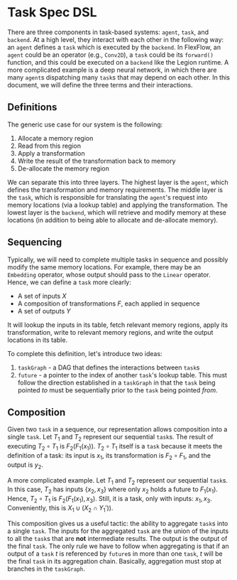 # Task Spec DSL

There are three components in task-based systems: `agent`, `task`, and `backend`. At a high level, they interact with each other in the following way: an `agent` defines a `task` which is executed by the `backend`. In FlexFlow, an `agent` could be an operator (e.g., `Conv2D`), a `task` could be its `forward()` function, and this could be executed on a `backend` like the Legion runtime. A more complicated example is a deep neural network, in which there are many `agent`s dispatching many `task`s that may depend on each other. In this document, we will define the three terms and their interactions.

## Definitions

The generic use case for our system is the following:
1. Allocate a memory region
2. Read from this region
3. Apply a transformation
4. Write the result of the transformation back to memory
5. De-allocate the memory region

We can separate this into three layers. The highest layer is the `agent`, which defines the transformation and memory requirements. The middle layer is the `task`, which is responsible for translating the `agent`'s request into memory locations (via a lookup table) and applying the transformation. The lowest layer is the `backend`, which will retrieve and modify memory at these locations (in addition to being able to allocate and de-allocate memory).

## Sequencing

Typically, we will need to complete multiple tasks in sequence and possibly modify the same memory locations. For example, there may be an `Embedding` operator, whose output should pass to the `Linear` operator. Hence, we can define a `task` more clearly:
- A set of inputs $X$
- A composition of transformations $F$, each applied in sequence
- A set of outputs $Y$

It will lookup the inputs in its table, fetch relevant memory regions, apply its transformation, write to relevant memory regions, and write the output locations in its table. 

To complete this definition, let's introduce two ideas: 
1. `taskGraph` - a DAG that defines the interactions between `task`s
2. `future` - a pointer to the index of another `task`'s lookup table. This must follow the direction established in a `taskGraph` in that the `task` being pointed *to* must be sequentially prior to the `task` being pointed *from*. 

## Composition

Given two `task` in a sequence, our representation allows composition into a single `task`. Let $T_1$ and $T_2$ represent our sequential `task`s. The result of executing $T_2 \circ T_1$ is $F_2(F_1(x_1))$. $T_2 \circ T_1$ itself is a `task` because it meets the definition of a task: its input is $x_1$, its transformation is $F_2 \circ F_1$, and the output is $y_2$.

A more complicated example. Let $T_1$ and $T_2$ represent our sequential `task`s. In this case, $T_2$ has inputs $\{x_2, x_3\}$ where only $x_2$ holds a future to $F_1(x_1)$. Hence, $T_2 \circ T_1$ is $F_2(F_1(x_1), x_3)$. Still, it is a task, only with inputs: $x_1, x_3$. Conveniently, this is $X_1 \cup (X_2 \cap Y_1'))$.

This composition gives us a useful tactic: the ability to aggregate `task`s into a single `task`. The inputs for the aggregated `task` are the union of the inputs to all the `task`s that are **not** intermediate results. The output is the output of the final `task`. The only rule we have to follow when aggregating is that if an output of a `task` $t$ is referenced by `future`s in more than one `task`, $t$ will be the final `task` in its aggregation chain. Basically, aggregation must stop at branches in the `taskGraph`.  